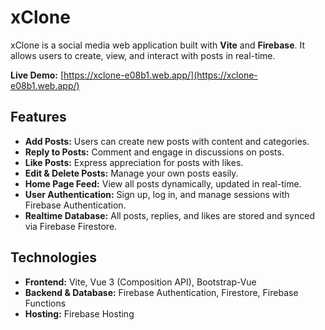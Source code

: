 # xClone

xClone is a social media web application built with **Vite** and **Firebase**. It allows users to create, view, and interact with posts in real-time.

**Live Demo:** [https://xclone-e08b1.web.app/](https://xclone-e08b1.web.app/)

## Features
- **Add Posts:** Users can create new posts with content and categories.  
- **Reply to Posts:** Comment and engage in discussions on posts.  
- **Like Posts:** Express appreciation for posts with likes.  
- **Edit & Delete Posts:** Manage your own posts easily.  
- **Home Page Feed:** View all posts dynamically, updated in real-time.  
- **User Authentication:** Sign up, log in, and manage sessions with Firebase Authentication.  
- **Realtime Database:** All posts, replies, and likes are stored and synced via Firebase Firestore.  

## Technologies
- **Frontend:** Vite, Vue 3 (Composition API), Bootstrap-Vue  
- **Backend & Database:** Firebase Authentication, Firestore, Firebase Functions  
- **Hosting:** Firebase Hosting  
